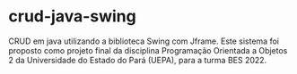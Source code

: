# crud-java-swing
CRUD em java utilizando a biblioteca Swing com Jframe. Este sistema foi proposto como projeto final da disciplina Programação Orientada a Objetos 2 da Universidade do Estado do Pará (UEPA), para a turma BES 2022.
